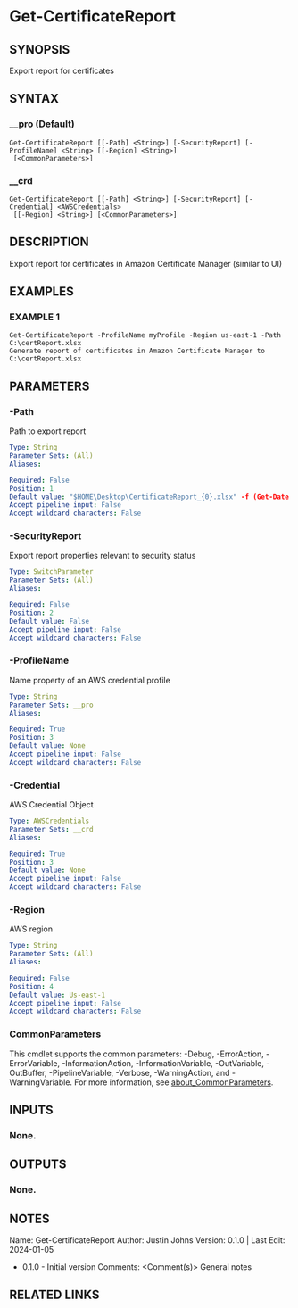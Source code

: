 # Get-CertificateReport

## SYNOPSIS
Export report for certificates

## SYNTAX

### __pro (Default)
```
Get-CertificateReport [[-Path] <String>] [-SecurityReport] [-ProfileName] <String> [[-Region] <String>]
 [<CommonParameters>]
```

### __crd
```
Get-CertificateReport [[-Path] <String>] [-SecurityReport] [-Credential] <AWSCredentials>
 [[-Region] <String>] [<CommonParameters>]
```

## DESCRIPTION
Export report for certificates in Amazon Certificate Manager (similar to UI)

## EXAMPLES

### EXAMPLE 1
```
Get-CertificateReport -ProfileName myProfile -Region us-east-1 -Path C:\certReport.xlsx
Generate report of certificates in Amazon Certificate Manager to C:\certReport.xlsx
```

## PARAMETERS

### -Path
Path to export report

```yaml
Type: String
Parameter Sets: (All)
Aliases:

Required: False
Position: 1
Default value: "$HOME\Desktop\CertificateReport_{0}.xlsx" -f (Get-Date -Format FileDateTime)
Accept pipeline input: False
Accept wildcard characters: False
```

### -SecurityReport
Export report properties relevant to security status

```yaml
Type: SwitchParameter
Parameter Sets: (All)
Aliases:

Required: False
Position: 2
Default value: False
Accept pipeline input: False
Accept wildcard characters: False
```

### -ProfileName
Name property of an AWS credential profile

```yaml
Type: String
Parameter Sets: __pro
Aliases:

Required: True
Position: 3
Default value: None
Accept pipeline input: False
Accept wildcard characters: False
```

### -Credential
AWS Credential Object

```yaml
Type: AWSCredentials
Parameter Sets: __crd
Aliases:

Required: True
Position: 3
Default value: None
Accept pipeline input: False
Accept wildcard characters: False
```

### -Region
AWS region

```yaml
Type: String
Parameter Sets: (All)
Aliases:

Required: False
Position: 4
Default value: Us-east-1
Accept pipeline input: False
Accept wildcard characters: False
```

### CommonParameters
This cmdlet supports the common parameters: -Debug, -ErrorAction, -ErrorVariable, -InformationAction, -InformationVariable, -OutVariable, -OutBuffer, -PipelineVariable, -Verbose, -WarningAction, and -WarningVariable. For more information, see [about_CommonParameters](http://go.microsoft.com/fwlink/?LinkID=113216).

## INPUTS

### None.
## OUTPUTS

### None.
## NOTES
Name:     Get-CertificateReport
Author:   Justin Johns
Version:  0.1.0 | Last Edit: 2024-01-05
- 0.1.0 - Initial version
Comments: \<Comment(s)\>
General notes

## RELATED LINKS
